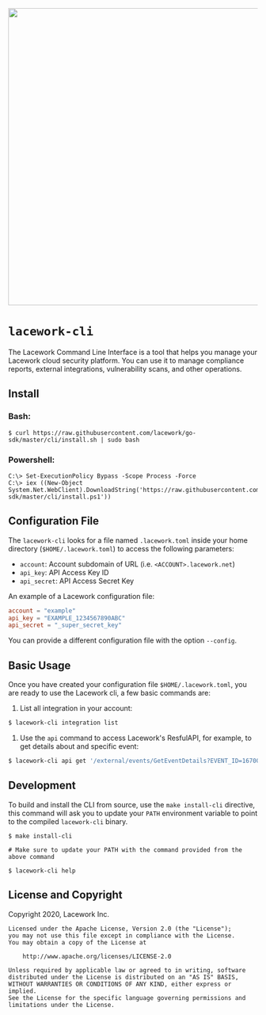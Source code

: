 <img src="https://techally-content.s3-us-west-1.amazonaws.com/public-content/lacework_logo_full.png" width="600">

# `lacework-cli`

The Lacework Command Line Interface is a tool that helps you manage your
Lacework cloud security platform. You can use it to manage compliance
reports, external integrations, vulnerability scans, and other operations.

## Install

### Bash:
```
$ curl https://raw.githubusercontent.com/lacework/go-sdk/master/cli/install.sh | sudo bash
```

### Powershell:
```
C:\> Set-ExecutionPolicy Bypass -Scope Process -Force
C:\> iex ((New-Object System.Net.WebClient).DownloadString('https://raw.githubusercontent.com/lacework/go-sdk/master/cli/install.ps1'))
```

## Configuration File

The `lacework-cli` looks for a file named `.lacework.toml` inside your home
directory (`$HOME/.lacework.toml`) to access the following parameters:
* `account`: Account subdomain of URL (i.e. `<ACCOUNT>.lacework.net`)
* `api_key`: API Access Key ID
* `api_secret`: API Access Secret Key


An example of a Lacework configuration file:
```toml
account = "example"
api_key = "EXAMPLE_1234567890ABC"
api_secret = "_super_secret_key"
```

You can provide a different configuration file with the option `--config`.

## Basic Usage
Once you have created your configuration file `$HOME/.lacework.toml`,
you are ready to use the Lacework cli, a few basic commands are:

1) List all integration in your account:
```bash
$ lacework-cli integration list
```
1) Use the `api` command to access Lacework's ResfulAPI, for example,
to get details about and specific event:
```bash
$ lacework-cli api get '/external/events/GetEventDetails?EVENT_ID=16700'
```

## Development
To build and install the CLI from source, use the `make install-cli` directive,
this command will ask you to update your `PATH` environment variable to point
to the compiled `lacework-cli` binary.
```
$ make install-cli

# Make sure to update your PATH with the command provided from the above command

$ lacework-cli help
```

## License and Copyright
Copyright 2020, Lacework Inc.
```
Licensed under the Apache License, Version 2.0 (the "License");
you may not use this file except in compliance with the License.
You may obtain a copy of the License at

    http://www.apache.org/licenses/LICENSE-2.0

Unless required by applicable law or agreed to in writing, software
distributed under the License is distributed on an "AS IS" BASIS,
WITHOUT WARRANTIES OR CONDITIONS OF ANY KIND, either express or implied.
See the License for the specific language governing permissions and
limitations under the License.
```
